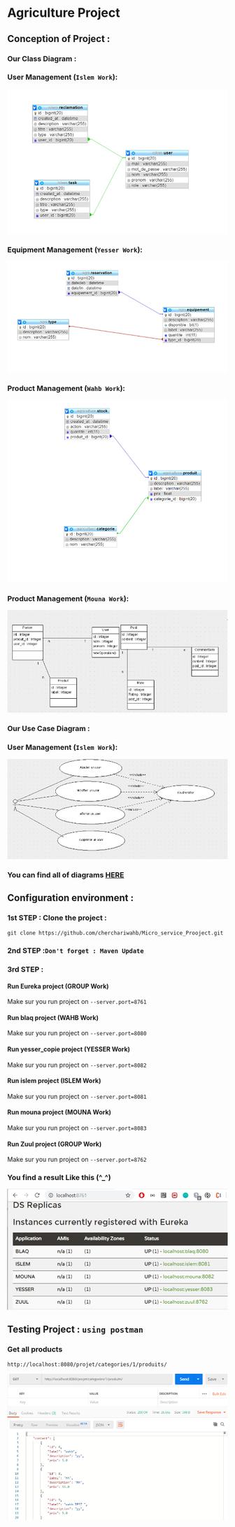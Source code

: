 # Agriculture Project
## Conception of  Project : 
### Our Class Diagram : 

### User Management (`Islem Work`):
![GitHub Logo](conception/Class_Islem.PNG)

### Equipment Management (`Yesser Work`):
![GitHub Logo](conception/Class_yesser.PNG)

### Product Management (`Wahb Work`):
![GitHub Logo](conception/DiagramClass.PNG)

### Product Management (`Mouna Work`):
![GitHub Logo](conception/mouna.PNG)

### Our Use Case Diagram : 

### User Management (`Islem Work`):
![GitHub Logo](conception/islem1.PNG)

### You can find all of diagrams [HERE](conception/)


## Configuration environment :
### 1st STEP : Clone the project :
```console
git clone https://github.com/cherchariwahb/Micro_service_Prooject.git
```
### 2nd STEP :`Don't forget : Maven Update`
### 3rd STEP : 
#### Run Eureka project (GROUP Work)
Make sur you run project on `--server.port=8761`
#### Run blaq project (WAHB Work)
Make sur you run project on `--server.port=8080`
#### Run yesser_copie project (YESSER Work)
Make sur you run project on `--server.port=8082`
#### Run islem project (ISLEM Work)
Make sur you run project on `--server.port=8081`
#### Run mouna project (MOUNA Work)
Make sur you run project on `--server.port=8083`
#### Run Zuul project (GROUP Work)
Make sur you run project on `--server.port=8762`
### You find a result Like this (^_^)
![GitHub Logo](conception/eureka.PNG)

## Testing Project : `using postman`
### Get all products 
```console
http://localhost:8080/projet/categories/1/produits/
```
![GitHub Logo](conception/ProductsGet.PNG)




